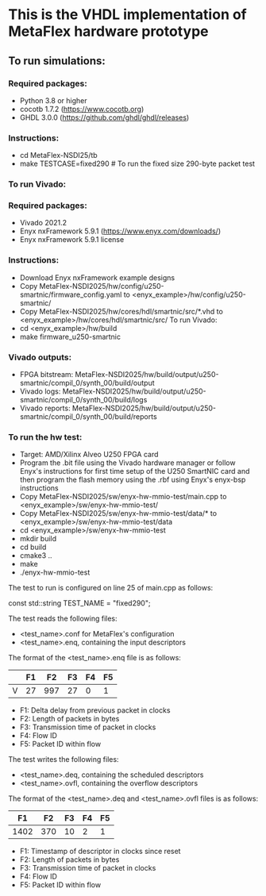 # This is the VHDL implementation of MetaFlex hardware prototype

## To run simulations:

### Required packages:
- Python 3.8 or higher
- cocotb 1.7.2 (https://www.cocotb.org)
- GHDL 3.0.0 (https://github.com/ghdl/ghdl/releases)

### Instructions:
- cd MetaFlex-NSDI25/tb
- make TESTCASE=fixed290 # To run the fixed size 290-byte packet test

### To run Vivado:
### Required packages:
- Vivado 2021.2
- Enyx nxFramework 5.9.1 (https://www.enyx.com/downloads/)
- Enyx nxFramework 5.9.1 license

### Instructions:
- Download Enyx nxFramework example designs
- Copy MetaFlex-NSDI2025/hw/config/u250-smartnic/firmware_config.yaml to
  <enyx_example>/hw/config/u250-smartnic/
- Copy MetaFlex-NSDI2025/hw/cores/hdl/smartnic/src/*.vhd to
  <enyx_example>/hw/cores/hdl/smartnic/src/
To run Vivado:
- cd <enyx_example>/hw/build
- make firmware_u250-smartnic

### Vivado outputs:
- FPGA bitstream: MetaFlex-NSDI2025/hw/build/output/u250-smartnic/compil_0/synth_00/build/output
- Vivado logs:    MetaFlex-NSDI2025/hw/build/output/u250-smartnic/compil_0/synth_00/build/logs
- Vivado reports: MetaFlex-NSDI2025/hw/build/output/u250-smartnic/compil_0/synth_00/build/reports

### To run the hw test:
- Target: AMD/Xilinx Alveo U250 FPGA card
- Program the .bit file using the Vivado hardware manager or follow Enyx's instructions for
  first time setup of the U250 SmartNIC card and then program the flash memory using the .rbf
  using Enyx's enyx-bsp instructions
- Copy MetaFlex-NSDI2025/sw/enyx-hw-mmio-test/main.cpp to <enyx_example>/sw/enyx-hw-mmio-test/
- Copy MetaFlex-NSDI2025/sw/enyx-hw-mmio-test/data/* to <enyx_example>/sw/enyx-hw-mmio-test/data
- cd <enyx_example>/sw/enyx-hw-mmio-test
- mkdir build
- cd build
- cmake3 ..
- make
- ./enyx-hw-mmio-test

The test to run is configured on line 25 of main.cpp as follows:

const std::string TEST_NAME = "fixed290";

The test reads the following files:
- <test_name>.conf for MetaFlex's configuration
- <test_name>.enq, containing the input descriptors

The format of the <test_name>.enq file is as follows:

|    | F1 | F2 | F3 | F4 | F5 |
| -- | -- | -- | -- | -- | -- |
|  V | 27 | 997| 27 | 0  | 1  |

- F1: Delta delay from previous packet in clocks
- F2: Length of packets in bytes
- F3: Transmission time of packet in clocks
- F4: Flow ID
- F5: Packet ID within flow

The test writes the following files:
- <test_name>.deq, containing the scheduled descriptors
- <test_name>.ovfl, containing the overflow descriptors

The format of the <test_name>.deq and <test_name>.ovfl files is as follows:

| F1 | F2 | F3 | F4 | F5 |
| -- | -- | -- | -- | -- |
|1402| 370| 10 | 2  | 1  |

- F1: Timestamp of descriptor in clocks since reset
- F2: Length of packets in bytes
- F3: Transmission time of packet in clocks
- F4: Flow ID
- F5: Packet ID within flow
